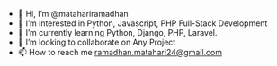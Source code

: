 - 👋 Hi, I’m @matahariramadhan
- 👀 I’m interested in Python, Javascript, PHP Full-Stack Development 
- 🌱 I’m currently learning Python, Django, PHP, Laravel.
- 💞️ I’m looking to collaborate on Any Project
- 📫 How to reach me ramadhan.matahari24@gmail.com

<!---
matahariramadhan/matahariramadhan is a ✨ special ✨ repository because its `README.md` (this file) appears on your GitHub profile.
You can click the Preview link to take a look at your changes.
--->
